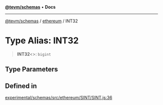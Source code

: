 [**@tevm/schemas**](../../README.md) • **Docs**

***

[@tevm/schemas](../../modules.md) / [ethereum](../README.md) / INT32

# Type Alias: INT32

> **INT32**\<\>: `bigint`

## Type Parameters

## Defined in

[experimental/schemas/src/ethereum/SINT/SINT.js:36](https://github.com/qbzzt/tevm-monorepo/blob/main/experimental/schemas/src/ethereum/SINT/SINT.js#L36)
